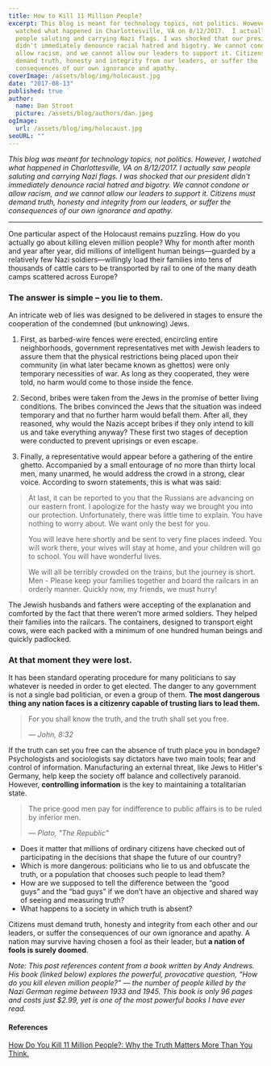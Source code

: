```yaml
---
title: How to Kill 11 Million People?
excerpt: This blog is meant for technology topics, not politics. However, I
  watched what happened in Charlottesville, VA on 8/12/2017.  I actually saw
  people saluting and carrying Nazi flags. I was shocked that our president
  didn't immediately denounce racial hatred and bigotry. We cannot condone or
  allow racism, and we cannot allow our leaders to support it. Citizens must
  demand truth, honesty and integrity from our leaders, or suffer the
  consequences of our own ignorance and apathy.
coverImage: /assets/blog/img/holocaust.jpg
date: "2017-08-13"
published: true
author:
  name: Dan Stroot
  picture: /assets/blog/authors/dan.jpeg
ogImage:
  url: /assets/blog/img/holocaust.jpg
seoURL: ""
---
```


_This blog was meant for technology topics, not politics. However, I watched what happened in Charlottesville, VA on 8/12/2017.  I actually saw people saluting and carrying Nazi flags. I was shocked that our president didn't immediately denounce racial hatred and bigotry. We cannot condone or allow racism, and we cannot allow our leaders to support it. Citizens must demand truth, honesty and integrity from our leaders, or suffer the consequences of our own ignorance and apathy._

<hr>

One particular aspect of the Holocaust remains puzzling. How do you actually go about killing eleven million people? Why for month after month and year after year, did millions of intelligent human beings—guarded by a relatively few Nazi soldiers—willingly load their families into tens of thousands of cattle cars to be transported by rail to one of the many death camps scattered across Europe? 

### The answer is simple – **you lie to them**.

An intricate web of lies was designed to be delivered in stages to ensure the cooperation of the condemned (but unknowing) Jews. 

1. First, as barbed-wire fences were erected, encircling entire neighborhoods, government representatives met with Jewish leaders to assure them that the physical restrictions being placed upon their community (in what later became known as ghettos) were only temporary necessities of war. As long as they cooperated, they were told, no harm would come to those inside the fence. 

2. Second, bribes were taken from the Jews in the promise of better living conditions. The bribes convinced the Jews that the situation was indeed temporary and that no further harm would befall them. After all, they reasoned, why would the Nazis accept bribes if they only intend to kill us and take everything anyway? These first two stages of deception were conducted to prevent uprisings or even escape. 

3. Finally, a representative would appear before a gathering of the entire ghetto. Accompanied by a small entourage of no more than thirty local men, many unarmed, he would address the crowd in a strong, clear voice. According to sworn statements, this is what was said: 

>At last, it can be reported to you that the Russians are advancing on our eastern front. I apologize for the hasty way we brought you into our protection. Unfortunately, there was little time to explain. You have nothing to worry about. We want only the best for you. 
>
>You will leave here shortly and be sent to very fine places indeed. You will work there, your wives will stay at home, and your children will go to school. You will have wonderful lives. 
>
>We will all be terribly crowded on the trains, but the journey is short. Men - Please keep your families together and board the railcars in an orderly manner. Quickly now, my friends, we must hurry! 

The Jewish husbands and fathers were accepting of the explanation and comforted by the fact that there weren’t more armed soldiers. They helped their families into the railcars. The containers, designed to transport eight cows, were each packed with a minimum of one hundred human beings and quickly padlocked. 

### At that moment they were lost.

It has been standard operating procedure for many politicians to say whatever is needed in order to get elected. The danger to any government is not a single bad politician, or even a group of them. **The most dangerous thing any nation faces is a citizenry capable of trusting liars to lead them.**

>For you shall know the truth, and the truth shall set you free.
>
><cite>&mdash; John, 8:32</cite>

If the truth can set you free can the absence of truth place you in bondage?  Psychologists and sociologists say dictators have two main tools; fear and control of information. Manufacturing an external threat, like Jews to Hitler's Germany, help keep the society off balance and collectively paranoid. However, **controlling information** is the key to maintaining a totalitarian state.

>The price good men pay for indifference to public affairs is to be ruled by inferior men.
>
><cite>&mdash; Plato, "The Republic"</cite>

* Does it matter that millions of ordinary citizens have checked out of participating in the decisions that shape the future of our country? 
* Which is more dangerous: politicians who lie to us and obfuscate the truth, or a population that chooses such people to lead them? 
* How are we supposed to tell the difference between the “good guys" and the “bad guys” if we don’t have an objective and shared way of seeing and measuring truth?
* What happens to a society in which truth is absent?

Citizens must demand truth, honesty and integrity from each other and our leaders, or suffer the consequences of our own ignorance and apathy. A nation may survive having chosen a fool as their leader, but **a nation of fools is surely doomed**.

<span class="small">_Note: This post references content from a book written by Andy Andrews. His book (linked below) explores the powerful, provocative question, “How do you kill eleven million people?” — the number of people killed by the Nazi German regime between 1933 and 1945.  This book is only 96 pages and costs just $2.99, yet is one of the most powerful books I have ever read._</span>

#### References

[How Do You Kill 11 Million People?: Why the Truth Matters More Than You Think.]( https://www.amazon.com/dp/B005ENBA3E/ref=dp-kindle-redirect?_encoding=UTF8&btkr=1)
